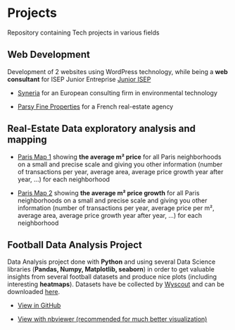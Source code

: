 # Projects

Repository containing Tech projects in various fields

## Web Development

Development of 2 websites using WordPress technology, while being a **web consultant** for ISEP Junior Entreprise [Junior ISEP](https://juniorisep.com/)

- [Syneria](https://syneria.eu) for an European consulting firm in environmental technology

- [Parsy Fine Properties](https://parsyfineproperties.fr) for a French real-estate agency


## Real-Estate Data exploratory analysis and mapping

- [Paris Map 1](https://drive.google.com/open?id=1bYKrzYddpg0RCIuHa554BcsgRQOnFXPc&usp=sharing) showing **the average m² price** for all Paris neighborhoods on a small and precise scale and giving you other information (number of transactions per year, average area, average price growth year after year, ...) for each neighborhood

- [Paris Map 2](https://drive.google.com/open?id=1b_0M5x9MTc8AH3XkYjj8f7i3TtrWi5X1&usp=sharing) showing **the average m² price growth** for all Paris neighborhoods on a small and precise scale and giving you other information (number of transactions per year, average price per m², average area, average price growth year after year, ...) for each neighborhood

## Football Data Analysis Project

Data Analysis project done with **Python** and using several Data Science libraries (**Pandas, Numpy, Matplotlib, seaborn**) in order to get valuable insights from several football datasets and produce nice plots (including interesting **heatmaps**). Datasets have be collected by [Wyscout](https://wyscout.com/) and can be downloaded [here](https://figshare.com/collections/Soccer_match_event_dataset/4415000).

- [View in GitHub](https://github.com/nathanbry2/Projects/blob/master/Football_Analyses.ipynb)

- [View with nbviewer (recommended for much better visualization)](https://nbviewer.jupyter.org/github/nathanbry2/Projects/blob/master/Football_Analyses.ipynb)

